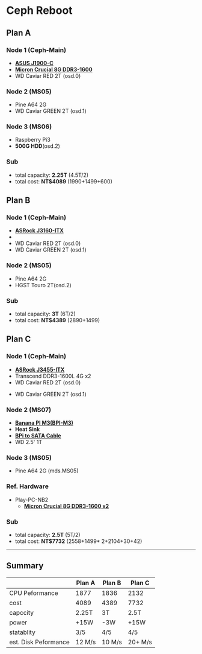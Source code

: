 # Ceph Reboot



## Plan A

### Node 1 (Ceph-Main)
*   __[ASUS J1900-C](https://tw.buy.yahoo.com/gdsale/gdpcdiy.asp?gdid=5371594)__
*   __[Micron Crucial 8G DDR3-1600](https://www.sinya.com.tw/prod/55872)__
*   WD Caviar RED 2T (osd.0)

### Node 2 (MS05)
*   Pine A64 2G
*   WD Caviar GREEN 2T (osd.1)

### Node 3 (MS06)
*   Raspberry Pi3
*   __500G HDD__(osd.2)

### Sub
*   total capacity: __2.25T__ (4.5T/2)
*   total cost: __NT$4089__ (1990+1499+600)

## Plan B

### Node 1 (Ceph-Main)
*   __[ASRock J3160-ITX](http://coolpc.com.tw/evaluate.php)__
*   
*   WD Caviar RED 2T (osd.0)
*   WD Caviar GREEN 2T (osd.1)

### Node 2 (MS05)
*   Pine A64 2G
*   HGST Touro 2T(osd.2)

### Sub
*   total capacity: __3T__ (6T/2)
*   total cost: __NT$4389__ (2890+1499)

## Plan C

### Node 1 (Ceph-Main)
*   __[ASRock J3455-ITX](https://detail.tmall.com/item.htm?id=543864963216)__
*   Transcend DDR3-1600L 4G x2
*   WD Caviar RED 2T (osd.0)
<!-- *   __[UPMOST SC310 PCI-e 2-Port SATA](https://tw.mall.yahoo.com/item/p090454948955)__  -->
*   WD Caviar GREEN 2T (osd.1)
<!-- *   __[SilverStone ECP01 Power Converter](https://tw.mall.yahoo.com/item/p077463381107)__ -->

### Node 2 (MS07)
*   __[Banana PI M3(BPI-M3)](https://world.taobao.com/item/523720083352.htm)__
*   __Heat Sink__
*   __[BPi to SATA Cable](https://world.taobao.com/item/38416714414.htm)__
*   WD 2.5' 1T

### Node 3 (MS05)
*   Pine A64 2G (mds.MS05)

### Ref. Hardware
*   Play-PC-NB2
    *   __[Micron Crucial 8G DDR3-1600 x2](https://www.sinya.com.tw/prod/55872)__

### Sub
*   total capacity: __2.5T__ (5T/2)
*   total cost: __NT$7732__ (2558+1499*   2+2104+30+42)


--------------------------------------------------------------------------------

## Summary

|                       | Plan A    | Plan B    | Plan C    |
|---------              | ------    | ------    |------     |
| CPU Peformance        | 1877      | 1836      | 2132      |
| cost                  | 4089      | 4389      | 7732      |
| capccity              | 2.25T     | 3T        | 2.5T      |
| power                 | +15W      | -3W       | +15W      |
| statablity            | 3/5       | 4/5       | 4/5       |
| est. Disk Peformance  | 12 M/s    | 10 M/s    | 20+ M/s   |
